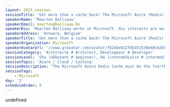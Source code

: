```yaml
---
layout: 2015_session
sessionTitle: 'Get more than a cache back! The Microsoft Azure (Redis) Cache'
speakerName: 'Maarten Balliauw'
speakerEmail: maarten@balliauw.be
speakerBio: 'Maarten Balliauw works at Microsoft. His interests are mainly web applications developed in ASP.NET (C#) or PHP and the Microsoft Azure cloud platform. Maarten also co-founded MyGet, hosting private NuGet, npm and Bower feeds for teams. He''s a former Microsoft Most Valuable Professional (MVP) for Microsoft Azure. Maarten is a frequent speaker at various national and international events. His blog can be found at http://blog.maartenballiauw.be.'
speakerAddress: 'Antwerp, Belgium'
speakerTitle: 'Get more than a cache back! The Microsoft Azure (Redis) Cache'
speakerOrganization: Microsoft
speakerAvatarUrl: '//www.gravatar.com/avatar/f62ebe822f6b351538e68cb2bbadefe9?size=200&default=mm'
sessionCategory: 'Architecte # Architect, Développeur # Developer'
sessionLevel: 'Shu (débutant # beginner), Ha (intermédiaire # intermediate)'
sessionTopic: 'Azure / Cloud / Caching'
sessionDescription: "The Microsoft Azure Redis Cache must be the fourth or fifth generation of a hosted cache service on Azure. This time, an open-source solution has been embraced: Redis. In this session, we’ll see that it’s more than just an in-memory cache system we can use in our applications. Let’s explore what Redis is, what the different data types are and why we should care. And once we grasp how Redis stores its stuff, we’ll delve into how we can use it to its fullest extent: searching the key-value store, transactions, pub/sub support and scripting.\n"
sessionTags:
    - Microsoft
day: '2'
scheduleOrder: 0
---
```


undefined
